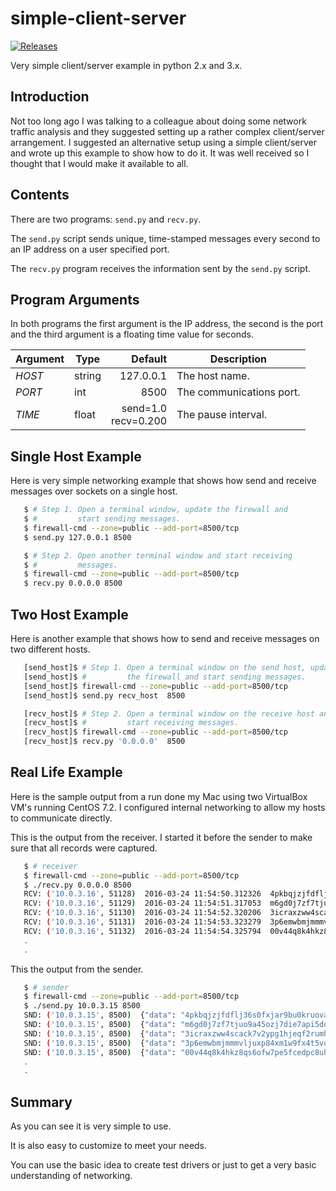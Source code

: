 # simple-client-server
[![Releases](https://img.shields.io/github/release/jlinoff/simple-client-server.svg?style=flat)](https://github.com/jlinoff/simple-client-server/releases)

Very simple client/server example in python 2.x and 3.x.

## Introduction

Not too long ago I was talking to a colleague about doing some
network traffic analysis and they suggested setting up a rather
complex client/server arrangement. I suggested an alternative setup
using a simple client/server and wrote up this example to show how to
do it. It was well received so I thought that I would make it
available to all.

## Contents

There are two programs: `send.py` and `recv.py`.

The `send.py` script sends unique, time-stamped messages every second
to an IP address on a user specified port.

The `recv.py` program receives the information sent by the `send.py`
script.

## Program Arguments

In both programs the first argument is the IP address, the second
is the port and the third argument is a floating time value for
seconds.

| Argument | Type   | Default   | Description |
| -------- | ------ | --------: | ----------- |
| _HOST_   | string | 127.0.0.1 | The host name. |
| _PORT_   | int    | 8500      | The communications port. |
| _TIME_   | float  | send=1.0<br/>recv=0.200 | The pause interval. |

## Single Host Example

Here is very simple networking example that shows how send and receive
messages over sockets on a single host.

```bash
   $ # Step 1. Open a terminal window, update the firewall and
   $ #         start sending messages.
   $ firewall-cmd --zone=public --add-port=8500/tcp
   $ send.py 127.0.0.1 8500

   $ # Step 2. Open another terminal window and start receiving
   $ #         messages.
   $ firewall-cmd --zone=public --add-port=8500/tcp
   $ recv.py 0.0.0.0 8500
```

## Two Host Example

Here is another example that shows how to send and receive messages
on two different hosts.

```bash
   [send_host]$ # Step 1. Open a terminal window on the send host, update
   [send_host]$ #         the firewall and start sending messages.
   [send_host]$ firewall-cmd --zone=public --add-port=8500/tcp
   [send_host]$ send.py recv_host  8500

   [recv_host]$ # Step 2. Open a terminal window on the receive host and
   [recv_host]$ #         start receiving messages.
   [recv_host]$ firewall-cmd --zone=public --add-port=8500/tcp
   [recv_host]$ recv.py '0.0.0.0'  8500
```

## Real Life Example

Here is the sample output from a run done my Mac using two VirtualBox
VM's running CentOS 7.2. I configured internal networking to allow my
hosts to communicate directly.

This is the output from the receiver. I started it before the sender
to make sure that all records were captured.

```bash
   $ # receiver
   $ firewall-cmd --zone=public --add-port=8500/tcp
   $ ./recv.py 0.0.0.0 8500
   RCV: ('10.0.3.16', 51128)  2016-03-24 11:54:50.312326  4pkbqjzjfdflj36s0fxjar9bu0kruova
   RCV: ('10.0.3.16', 51129)  2016-03-24 11:54:51.317053  m6gd0j7zf7tjuo9a45ozj7die7api5dq
   RCV: ('10.0.3.16', 51130)  2016-03-24 11:54:52.320206  3icraxzww4scack7v2ypg1hjeqf2rumh
   RCV: ('10.0.3.16', 51131)  2016-03-24 11:54:53.323279  3p6emwbmjmmmvljuxp84xm1w9fx4t5vu
   RCV: ('10.0.3.16', 51132)  2016-03-24 11:54:54.325794  00v44q8k4hkz8qs6ofw7pe5fcedpc8uh
   .
   .
```

This the output from the sender.

```bash
   $ # sender
   $ firewall-cmd --zone=public --add-port=8500/tcp
   $ ./send.py 10.0.3.15 8500
   SND: ('10.0.3.15', 8500)  {"data": "4pkbqjzjfdflj36s0fxjar9bu0kruova", "time": "2016-03-24 11:54:50.312326"}
   SND: ('10.0.3.15', 8500)  {"data": "m6gd0j7zf7tjuo9a45ozj7die7api5dq", "time": "2016-03-24 11:54:51.317053"}
   SND: ('10.0.3.15', 8500)  {"data": "3icraxzww4scack7v2ypg1hjeqf2rumh", "time": "2016-03-24 11:54:52.320206"}
   SND: ('10.0.3.15', 8500)  {"data": "3p6emwbmjmmmvljuxp84xm1w9fx4t5vu", "time": "2016-03-24 11:54:53.323279"}
   SND: ('10.0.3.15', 8500)  {"data": "00v44q8k4hkz8qs6ofw7pe5fcedpc8uh", "time": "2016-03-24 11:54:54.325794"}
   .
   .
```

## Summary

As you can see it is very simple to use.

It is also easy to customize to meet your needs.

You can use the basic idea to create test drivers or just to get a
very basic understanding of networking.
